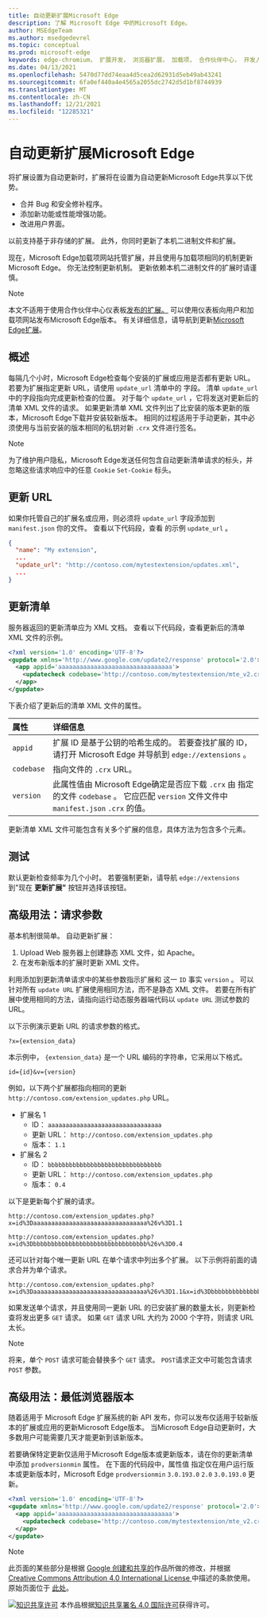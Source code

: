 ```yaml
---
title: 自动更新扩展Microsoft Edge
description: 了解 Microsoft Edge 中的Microsoft Edge。
author: MSEdgeTeam
ms.author: msedgedevrel
ms.topic: conceptual
ms.prod: microsoft-edge
keywords: edge-chromium， 扩展开发， 浏览器扩展， 加载项， 合作伙伴中心， 开发人员
ms.date: 04/13/2021
ms.openlocfilehash: 5470d77dd74eaa4d5cea2d62931d5eb49ab43241
ms.sourcegitcommit: 6fa0ef440a4e4565a2055dc2742d5d1bf8744939
ms.translationtype: MT
ms.contentlocale: zh-CN
ms.lasthandoff: 12/21/2021
ms.locfileid: "12285321"
---
```

<!-- Copyright A. W. Fuchs

   Licensed under the Apache License, Version 2.0 (the "License");
   you may not use this file except in compliance with the License.
   You may obtain a copy of the License at

       https://www.apache.org/licenses/LICENSE-2.0

   Unless required by applicable law or agreed to in writing, software
   distributed under the License is distributed on an "AS IS" BASIS,
   WITHOUT WARRANTIES OR CONDITIONS OF ANY KIND, either express or implied.
   See the License for the specific language governing permissions and
   limitations under the License.  -->
# <a name="automatically-update-extensions-in-microsoft-edge"></a>自动更新扩展Microsoft Edge

将扩展设置为自动更新时，扩展将在设置为自动更新Microsoft Edge共享以下优势。

*   合并 Bug 和安全修补程序。
*   添加新功能或性能增强功能。
*   改进用户界面。

以前支持基于非存储的扩展。  此外，你同时更新了本机二进制文件和扩展。

现在，Microsoft Edge加载项网站托管扩展，并且使用与加载项相同的机制更新Microsoft Edge。  你无法控制更新机制。  更新依赖本机二进制文件的扩展时请谨慎。

> [!NOTE]
> 本文不适用于使用合作伙伴中心仪表板[发布的扩展。](https://partner.microsoft.com/dashboard/microsoftedge/public/login?ref=dd)  可以使用仪表板向用户和加载项网站发布Microsoft Edge版本。  有关详细信息，请导航到更新[Microsoft Edge扩展](../publish/update-extension.md)。


<!-- ====================================================================== -->
## <a name="overview"></a>概述

每隔几个小时，Microsoft Edge检查每个安装的扩展或应用是否都有更新 URL。  若要为扩展指定更新 URL，请使用 `update_url` 清单中的 字段。  清单 `update_url` 中的字段指向完成更新检查的位置。  对于每个 `update_url` ，它将发送对更新后的清单 XML 文件的请求。  如果更新清单 XML 文件列出了比安装的版本更新的版本，Microsoft Edge下载并安装较新版本。  相同的过程适用于手动更新，其中必须使用与当前安装的版本相同的私钥对新 `.crx` 文件进行签名。

> [!NOTE]
> 为了维护用户隐私，Microsoft Edge发送任何包含自动更新清单请求的标头，并忽略这些请求响应中的任意 `Cookie` `Set-Cookie` 标头。


<!-- ====================================================================== -->
## <a name="update-url"></a>更新 URL

如果你托管自己的扩展名或应用，则必须将 `update_url` 字段添加到 `manifest.json` 你的文件。  查看以下代码段，查看 的示例 `update_url` 。

```json
{
  "name": "My extension",
  ...
  "update_url": "http://contoso.com/mytestextension/updates.xml",
  ...
}
```


<!-- ====================================================================== -->
## <a name="update-manifest"></a>更新清单

服务器返回的更新清单应为 XML 文档。  查看以下代码段，查看更新后的清单 XML 文件的示例。

```xml
<?xml version='1.0' encoding='UTF-8'?>
<gupdate xmlns='http://www.google.com/update2/response' protocol='2.0'>
  <app appid='aaaaaaaaaaaaaaaaaaaaaaaaaaaaaaaa'>
    <updatecheck codebase='http://contoso.com/mytestextension/mte_v2.crx' version='2.0' />
  </app>
</gupdate>
```

下表介绍了更新后的清单 XML 文件的属性。

| 属性 | 详细信息 |
|:--- |:--- |
| `appid` | 扩展 ID 是基于公钥的哈希生成的。  若要查找扩展的 ID，请打开 Microsoft Edge 并导航到 `edge://extensions` 。 |
| `codebase` | 指向文件的 `.crx` URL。 |
| `version` | 此属性值由 Microsoft Edge确定是否应下载 `.crx` 由 指定的文件 `codebase` 。  它应匹配 `version` 文件文件中 `manifest.json` `.crx` 的值。 |

更新清单 XML 文件可能包含有关多个扩展的信息，具体方法为包含多个元素。


<!-- ====================================================================== -->
## <a name="testing"></a>测试

默认更新检查频率为几个小时。  若要强制更新，请导航 `edge://extensions` 到"现在 **更新扩展"** 按钮并选择该按钮。


<!-- ====================================================================== -->
## <a name="advanced-usage-request-parameters"></a>高级用法：请求参数

基本机制很简单。  自动更新扩展：

1.  Upload Web 服务器上创建静态 XML 文件，如 Apache。
1.  在发布新版本的扩展时更新 XML 文件。

利用添加到更新清单请求中的某些参数指示扩展和 这一 `ID` 事实 `version` 。  可以针对所有 `update URL` 扩展使用相同方法，而不是静态 XML 文件。  若要在所有扩展中使用相同的方法，请指向运行动态服务器端代码以 `update URL` 测试参数的 URL。

以下示例演示更新 URL 的请求参数的格式。

```url
?x={extension_data}
```

本示例中， `{extension_data}` 是一个 URL 编码的字符串，它采用以下格式。

```url
id={id}&v={version}
```

例如，以下两个扩展都指向相同的更新 `http://contoso.com/extension_updates.php` URL。

*   扩展名 1
    *   ID： `aaaaaaaaaaaaaaaaaaaaaaaaaaaaaaaa`
    *   更新 URL： `http://contoso.com/extension_updates.php`
    *   版本： `1.1`
*   扩展名 2
    *   ID： `bbbbbbbbbbbbbbbbbbbbbbbbbbbbbbbb`
    *   更新 URL： `http://contoso.com/extension_updates.php`
    *   版本： `0.4`


以下是更新每个扩展的请求。

```https
http://contoso.com/extension_updates.php?x=id%3Daaaaaaaaaaaaaaaaaaaaaaaaaaaaaaaa%26v%3D1.1
```

```https
http://contoso.com/extension_updates.php?x=id%3Dbbbbbbbbbbbbbbbbbbbbbbbbbbbbbbbb%26v%3D0.4
```

还可以针对每个唯一更新 URL 在单个请求中列出多个扩展。  以下示例将前面的请求合并为单个请求。

```https
http://contoso.com/extension_updates.php?x=id%3Daaaaaaaaaaaaaaaaaaaaaaaaaaaaaaaa%26v%3D1.1&x=id%3Dbbbbbbbbbbbbbbbbbbbbbbbbbbbbbbbb%26v%3D0.4
```

如果发送单个请求，并且使用同一更新 URL 的已安装扩展的数量太长，则更新检查将发出更多 `GET` 请求。  如果 `GET` 请求 URL 大约为 2000 个字符，则请求 URL 太长。

> [!NOTE]
> 将来，单个 `POST` 请求可能会替换多个 `GET` 请求。  `POST`请求正文中可能包含请求 `POST` 参数。


<!-- ====================================================================== -->
## <a name="advanced-usage-minimum-browser-version"></a>高级用法：最低浏览器版本

随着适用于 Microsoft Edge 扩展系统的新 API 发布，你可以发布仅适用于较新版本的扩展或应用的更新Microsoft Edge版本。  当Microsoft Edge自动更新时，大多数用户可能需要几天才能更新到该新版本。

若要确保特定更新仅适用于Microsoft Edge版本或更新版本，请在你的更新清单中添加 `prodversionmin` 属性。  在下面的代码段中，属性值 指定仅在用户运行版本或更新版本时，Microsoft Edge `prodversionmin` `3.0.193.0` `2.0` `3.0.193.0` 更新。

```xml
<?xml version='1.0' encoding='UTF-8'?>
<gupdate xmlns='http://www.google.com/update2/response' protocol='2.0'>
  <app appid='aaaaaaaaaaaaaaaaaaaaaaaaaaaaaaaa'>
    <updatecheck codebase='http://contoso.com/mytestextension/mte_v2.crx' version='2.0' prodversionmin='3.0.193.0' />
  </app>
</gupdate>
```


> [!NOTE]
> 此页面的某些部分是根据 [Google 创建和共享的](https://developers.google.com/terms/site-policies)作品所做的修改，并根据[ Creative Commons Attribution 4.0 International License ](https://creativecommons.org/licenses/by/4.0)中描述的条款使用。
> 原始页面位于 [此处](https://developer.chrome.com/docs/apps/autoupdate)。

[![知识共享许可](https://i.creativecommons.org/l/by/4.0/88x31.png)](https://creativecommons.org/licenses/by/4.0) 本作品根据[知识共享署名 4.0 国际许可](https://creativecommons.org/licenses/by/4.0)获得许可。
